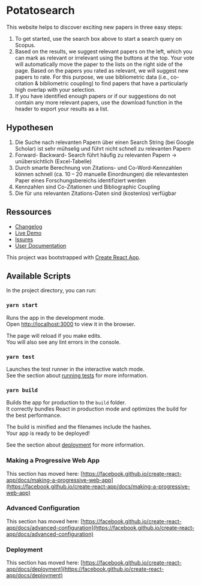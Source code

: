 # Potatosearch

This website helps to discover exciting new papers in three easy steps: 

1. To get started, use the search box above to start a search query on Scopus. 
2. Based on the results, we suggest relevant papers on the left, which you can mark as relevant or irrelevant using the buttons at the top. Your vote will automatically move the paper to the lists on the right side of the page. Based on the papers you rated as relevant, we will suggest new papers to rate. For this purpose, we use bibliometric data (i.e., co-citation & bibliometric coupling) to find papers that have a particularly high overlap with your selection. 
3. If you have identified enough papers or if our suggestions do not contain any more relevant papers, use the download function in the header to export your results as a list. 

## Hypothesen

1. Die Suche nach relevanten Papern über einen Search String (bei Google Scholar) ist sehr mühselig und führt nicht schnell zu relevanten Papern
2. Forward- Backward- Search führt häufig zu relevanten Papern -> unübersichtlich (Excel-Tabelle)
3. Durch smarte Berechnung von Zitations- und Co-Word-Kennzahlen können schnell (ca. 10 – 20 manuelle Einordnungen) die relevantesten Paper eines Forschungsbereichs identifiziert werden
4. Kennzahlen sind Co-Zitationen und Bibliographic Coupling
5. Die für uns relevanten Zitations-Daten sind (kostenlos) verfügbar

## Ressources


* [Changelog](./CHANGELOG.md)
* [Live Demo]()
* [Issures](https://github.com/dtdi/citetool/issues)
* [User Documentation](https://github.com/dtdi/citetool/wiki/User-Documentation)


This project was bootstrapped with [Create React App](https://github.com/facebook/create-react-app).

## Available Scripts

In the project directory, you can run:

### `yarn start`

Runs the app in the development mode.\
Open [http://localhost:3000](http://localhost:3000) to view it in the browser.

The page will reload if you make edits.\
You will also see any lint errors in the console.

### `yarn test`

Launches the test runner in the interactive watch mode.\
See the section about [running tests](https://facebook.github.io/create-react-app/docs/running-tests) for more information.

### `yarn build`

Builds the app for production to the `build` folder.\
It correctly bundles React in production mode and optimizes the build for the best performance.

The build is minified and the filenames include the hashes.\
Your app is ready to be deployed!

See the section about [deployment](https://facebook.github.io/create-react-app/docs/deployment) for more information.


### Making a Progressive Web App

This section has moved here: [https://facebook.github.io/create-react-app/docs/making-a-progressive-web-app](https://facebook.github.io/create-react-app/docs/making-a-progressive-web-app)

### Advanced Configuration

This section has moved here: [https://facebook.github.io/create-react-app/docs/advanced-configuration](https://facebook.github.io/create-react-app/docs/advanced-configuration)

### Deployment

This section has moved here: [https://facebook.github.io/create-react-app/docs/deployment](https://facebook.github.io/create-react-app/docs/deployment)
